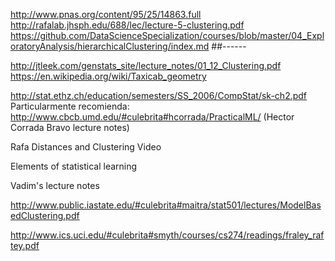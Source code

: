 
http://www.pnas.org/content/95/25/14863.full
http://rafalab.jhsph.edu/688/lec/lecture-5-clustering.pdf
https://github.com/DataScienceSpecialization/courses/blob/master/04_ExploratoryAnalysis/hierarchicalClustering/index.md
##------

http://jtleek.com/genstats_site/lecture_notes/01_12_Clustering.pdf
https://en.wikipedia.org/wiki/Taxicab_geometry


http://stat.ethz.ch/education/semesters/SS_2006/CompStat/sk-ch2.pdf
Particularmente recomienda: http://www.cbcb.umd.edu/#culebrita#hcorrada/PracticalML/  (Hector Corrada Bravo lecture notes)

Rafa Distances and Clustering Video

Elements of statistical learning

Vadim's lecture notes

http://www.public.iastate.edu/#culebrita#maitra/stat501/lectures/ModelBasedClustering.pdf

http://www.ics.uci.edu/#culebrita#smyth/courses/cs274/readings/fraley_raftey.pdf
